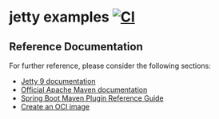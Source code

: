 # jetty examples [![CI](https://github.com/daggerok/jetty-examples/actions/workflows/ci.yaml/badge.svg)](https://github.com/daggerok/jetty-examples/actions/workflows/ci.yaml)

## Reference Documentation

For further reference, please consider the following sections:

* [Jetty 9 documentation](https://www.eclipse.org/jetty/documentation/jetty-9/index.html#quickstart-jetty-coordinates)
* [Official Apache Maven documentation](https://maven.apache.org/guides/index.html)
* [Spring Boot Maven Plugin Reference Guide](https://docs.spring.io/spring-boot/docs/2.7.8/maven-plugin/reference/html/)
* [Create an OCI image](https://docs.spring.io/spring-boot/docs/2.7.8/maven-plugin/reference/html/#build-image)
